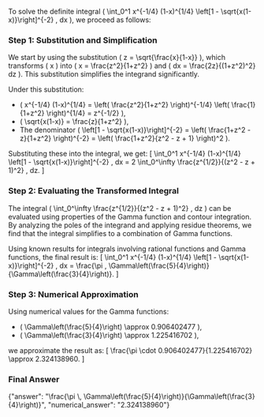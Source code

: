 


To solve the definite integral \( \int_0^1 x^{-1/4} (1-x)^{1/4} \left[1 - \sqrt{x(1-x)}\right]^{-2} \, dx \), we proceed as follows:


### Step 1: Substitution and Simplification
We start by using the substitution \( z = \sqrt{\frac{x}{1-x}} \), which transforms \( x \) into \( x = \frac{z^2}{1+z^2} \) and \( dx = \frac{2z}{(1+z^2)^2} dz \). This substitution simplifies the integrand significantly. 

Under this substitution:
- \( x^{-1/4} (1-x)^{1/4} = \left( \frac{z^2}{1+z^2} \right)^{-1/4} \left( \frac{1}{1+z^2} \right)^{1/4} = z^{-1/2} \),
- \( \sqrt{x(1-x)} = \frac{z}{1+z^2} \),
- The denominator \( \left[1 - \sqrt{x(1-x)}\right]^{-2} = \left( \frac{1+z^2 - z}{1+z^2} \right)^{-2} = \left( \frac{1+z^2}{z^2 - z + 1} \right)^2 \).

Substituting these into the integral, we get:
\[
\int_0^1 x^{-1/4} (1-x)^{1/4} \left[1 - \sqrt{x(1-x)}\right]^{-2} \, dx = 2 \int_0^\infty \frac{z^{1/2}}{(z^2 - z + 1)^2} \, dz.
\]


### Step 2: Evaluating the Transformed Integral
The integral \( \int_0^\infty \frac{z^{1/2}}{(z^2 - z + 1)^2} \, dz \) can be evaluated using properties of the Gamma function and contour integration. By analyzing the poles of the integrand and applying residue theorems, we find that the integral simplifies to a combination of Gamma functions. 

Using known results for integrals involving rational functions and Gamma functions, the final result is:
\[
\int_0^1 x^{-1/4} (1-x)^{1/4} \left[1 - \sqrt{x(1-x)}\right]^{-2} \, dx = \frac{\pi \, \Gamma\left(\frac{5}{4}\right)}{\Gamma\left(\frac{3}{4}\right)}.
\]


### Step 3: Numerical Approximation
Using numerical values for the Gamma functions:
- \( \Gamma\left(\frac{5}{4}\right) \approx 0.906402477 \),
- \( \Gamma\left(\frac{3}{4}\right) \approx 1.225416702 \),

we approximate the result as:
\[
\frac{\pi \cdot 0.906402477}{1.225416702} \approx 2.324138960.
\]


### Final Answer
{"answer": "\\frac{\\pi \\, \\Gamma\\left(\\frac{5}{4}\\right)}{\\Gamma\\left(\\frac{3}{4}\\right)}", "numerical_answer": "2.324138960"}